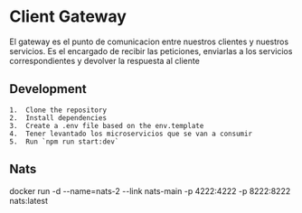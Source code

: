 # Client Gateway

El gateway es el punto de comunicacion entre nuestros clientes y nuestros servicios.
Es el encargado de recibir las peticiones, enviarlas a los servicios correspondientes y devolver la respuesta al cliente

## Development

	1.	Clone the repository
	2.	Install dependencies
	3.	Create a .env file based on the env.template
	4.	Tener levantado los microservicios que se van a consumir
	5.	Run `npm run start:dev`

  ## Nats
   docker run -d --name=nats-2 --link nats-main -p 4222:4222 -p 8222:8222 nats:latest